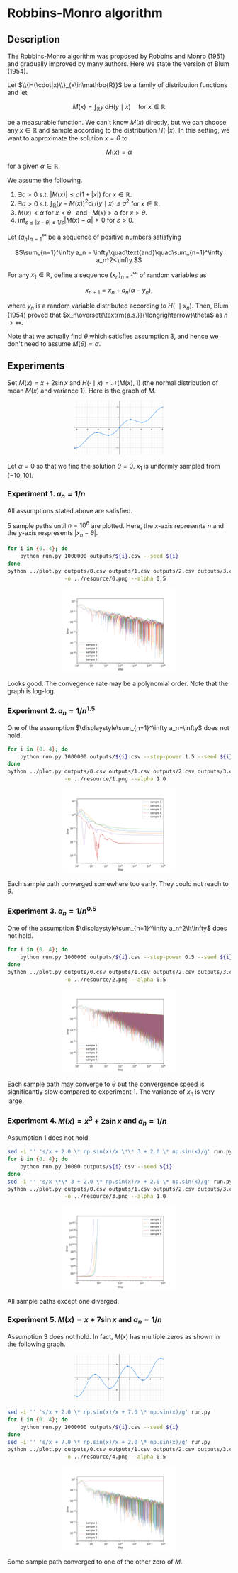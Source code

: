 # Robbins-Monro algorithm

## Description
The Robbins-Monro algorithm was proposed by Robbins and Monro (1951) and gradually improved by many authors. Here we state the version of Blum (1954).

Let $\\{H(\cdot|x)\\}_{x\in\mathbb{R}}$ be a family of distribution functions and let

```math
M(x) = \int_\mathbb{R}y\,\mathrm{d}H(y\mid x)\quad\text{for $x\in\mathbb{R}$}
```

be a measurable function. We can't know $M(x)$ directly, but we can choose any $x\in\mathbb{R}$ and sample according to the distribution $H(\cdot|x)$.
In this setting, we want to approximate the solution $x=\theta$ to

```math
M(x) = \alpha
```

for a given $\alpha\in\mathbb{R}$.

We assume the following.
1. $\exists c\gt 0$ s.t. $|M(x)|\le c(1+|x|)$ for $x\in\mathbb{R}$.
1. $\exists\sigma\gt 0$ s.t. $\displaystyle\int_\mathbb{R}(y-M(x))^2\mathrm{d}H(y\mid x)\le\sigma^2$ for $x\in\mathbb{R}$.
1. $M(x)\lt\alpha$ for $x\lt\theta$ &nbsp;&nbsp;and&nbsp;&nbsp; $M(x)\gt\alpha$ for $x\gt\theta$.
1. $\displaystyle\inf_{\varepsilon\le|x-\theta|\le1/\varepsilon}|M(x)-\alpha|\gt 0$ for $\varepsilon>0$.

Let $(a_n)_{n=1}^\infty$ be a sequence of positive numbers satisfying

```math
\sum_{n=1}^\infty a_n = \infty\quad\text{and}\quad\sum_{n=1}^\infty a_n^2<\infty.
```

For any $x_1\in\mathbb{R}$, define a sequence $(x_n)_{n=1}^\infty$ of random variables as

```math
x_{n+1} = x_n + a_n(\alpha - y_n),
```

where $y_n$ is a random variable distributed according to $H(\cdot\mid x_n)$.
Then, Blum (1954) proved that $x_n\overset{\textrm{a.s.}}{\longrightarrow}\theta$ as $n\to\infty$.

Note that we actually find $\theta$ which satisfies assumption 3, and hence we don't need to assume $M(\theta)=\alpha$.

## Experiments
Set $M(x)=x+2\sin x$ and $H(\cdot\mid x)=\mathcal{N}(M(x),1)$ (the normal distribution of mean $M(x)$ and variance $1$). Here is the graph of $M$.
<div align="center">
    <img src="../resource/M1.png" width="40%">
</div>

Let $\alpha=0$ so that we find the solution $\theta=0$. $x_1$ is uniformly sampled from $[-10,10]$.

### Experiment 1. $a_n=1/n$
All assumptions stated above are satisfied.

$5$ sample paths until $n=10^6$ are plotted. Here, the $x$-axis represents $n$ and the $y$-axis respresents $|x_n-\theta|$.
```bash
for i in {0..4}; do
    python run.py 1000000 outputs/${i}.csv --seed ${i}
done
python ../plot.py outputs/0.csv outputs/1.csv outputs/2.csv outputs/3.csv outputs/4.csv \
                  -o ../resource/0.png --alpha 0.5
```
<div align="center">
    <img src="../resource/0.png" width="50%">
</div>

Looks good. The convegence rate may be a polynomial order. Note that the graph is log-log.

### Experiment 2. $a_n=1/n^{1.5}$
One of the assumption $\displaystyle\sum_{n=1}^\infty a_n=\infty$ does not hold.

```bash
for i in {0..4}; do
    python run.py 1000000 outputs/${i}.csv --step-power 1.5 --seed ${i}
done
python ../plot.py outputs/0.csv outputs/1.csv outputs/2.csv outputs/3.csv outputs/4.csv \
                  -o ../resource/1.png --alpha 1.0
```
<div align="center">
    <img src="../resource/1.png" width="50%">
</div>

Each sample path converged somewhere too early. They could not reach to $\theta$.

### Experiment 3. $a_n=1/n^{0.5}$
One of the assumption $\displaystyle\sum_{n=1}^\infty a_n^2\lt\infty$ does not hold.

```bash
for i in {0..4}; do
    python run.py 1000000 outputs/${i}.csv --step-power 0.5 --seed ${i}
done
python ../plot.py outputs/0.csv outputs/1.csv outputs/2.csv outputs/3.csv outputs/4.csv \
                  -o ../resource/2.png --alpha 0.5
```
<div align="center">
    <img src="../resource/2.png" width="50%">
</div>

Each sample path may converge to $\theta$ but the convergence speed is significantly slow compared to experiment 1. The variance of $x_n$ is very large.

### Experiment 4. $M(x)=x^3+2\sin x$ and $a_n=1/n$
Assumption 1 does not hold.

```bash
sed -i '' 's/x + 2.0 \* np.sin(x)/x \*\* 3 + 2.0 \* np.sin(x)/g' run.py
for i in {0..4}; do
    python run.py 10000 outputs/${i}.csv --seed ${i}
done
sed -i '' 's/x \*\* 3 + 2.0 \* np.sin(x)/x + 2.0 \* np.sin(x)/g' run.py
python ../plot.py outputs/0.csv outputs/1.csv outputs/2.csv outputs/3.csv outputs/4.csv \
                  -o ../resource/3.png --alpha 1.0
```
<div align="center">
    <img src="../resource/3.png" width="50%">
</div>

All sample paths except one diverged.

### Experiment 5. $M(x)=x+7\sin x$ and $a_n=1/n$
Assumption 3 does not hold.
In fact, $M(x)$ has multiple zeros as shown in the following graph.
<div align="center">
    <img src="../resource/M2.png" width="40%">
</div>

```bash
sed -i '' 's/x + 2.0 \* np.sin(x)/x + 7.0 \* np.sin(x)/g' run.py
for i in {0..4}; do
    python run.py 1000000 outputs/${i}.csv --seed ${i}
done
sed -i '' 's/x + 7.0 \* np.sin(x)/x + 2.0 \* np.sin(x)/g' run.py
python ../plot.py outputs/0.csv outputs/1.csv outputs/2.csv outputs/3.csv outputs/4.csv \
                  -o ../resource/4.png --alpha 0.5
```
<div align="center">
    <img src="../resource/4.png" width="50%">
</div>

Some sample path converged to one of the other zero of $M$.
